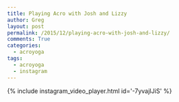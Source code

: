 ```yaml
---
title: Playing Acro with Josh and Lizzy
author: Greg
layout: post
permalink: /2015/12/playing-acro-with-josh-and-lizzy/
comments: True
categories:
  - acroyoga
tags:
  - acroyoga
  - instagram
---
```


{% include instagram_video_player.html id='-7yvajIJiS' %}
